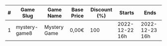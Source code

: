 |#|Game Slug|Game Name|Base Price|Discount (%)|Starts|Ends|
|---|---|---|---|---|---|---|
|1|mystery-game8|Mystery Game|0,00€|100|2022-12-22 16h|2022-12-23 16h|
